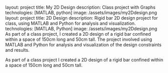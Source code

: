 layout: project
title: My 2D Design
description: Class project with Graphs
technologies: [MATLAB, python]
image: /assets/images/my2Ddesign.png
layout: project
title: 2D Design
description: Rigid bar 2D design project for class, using MATLAB and Python for analysis and visualization.
technologies: [MATLAB, Python]
image: /assets/images/my2Ddesign.png
As part of a class project, I created a 2D design of a rigid bar confined within a space of 150cm long and 50cm tall. The project involved using MATLAB and Python for analysis and visualization of the design constraints and results.

As part of a class project I created a 2D design of a rigid bar confined within a space of 150cm long and 50cm tall.

